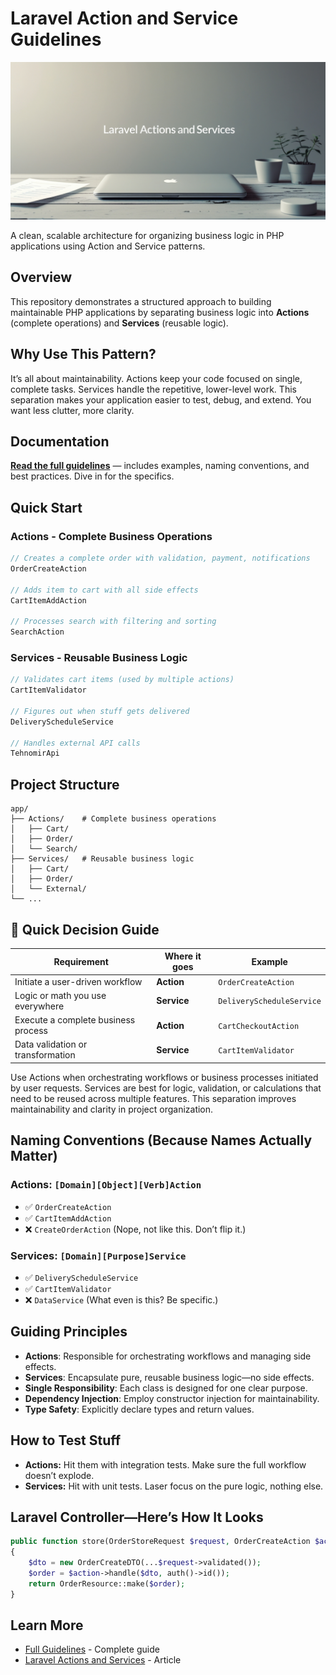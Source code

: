 # Laravel Action and Service Guidelines

![Laravel Action and Service Guidelines](assets/poster.jpg)

A clean, scalable architecture for organizing business logic in PHP applications using Action and Service patterns.

## Overview

This repository demonstrates a structured approach to building maintainable PHP applications by separating business
logic into **Actions** (complete operations) and **Services** (reusable logic).

## Why Use This Pattern?

It’s all about maintainability. Actions keep your code focused on single, complete tasks. Services handle the
repetitive, lower-level work.
This separation makes your application easier to test, debug, and extend. You want less clutter, more clarity.

## Documentation

**[Read the full guidelines](action-and-service-guidelines.md)** — includes examples, naming conventions, and best
practices. Dive in for the specifics.

## Quick Start

### Actions - Complete Business Operations

```php
// Creates a complete order with validation, payment, notifications
OrderCreateAction

// Adds item to cart with all side effects
CartItemAddAction

// Processes search with filtering and sorting
SearchAction
```

### Services - Reusable Business Logic

```php
// Validates cart items (used by multiple actions)
CartItemValidator

// Figures out when stuff gets delivered
DeliveryScheduleService

// Handles external API calls
TehnomirApi
```

## Project Structure

```
app/
├── Actions/    # Complete business operations
│   ├── Cart/
│   ├── Order/
│   └── Search/
├── Services/   # Reusable business logic
│   ├── Cart/
│   ├── Order/
│   └── External/
└── ...
```

## 🤔 Quick Decision Guide

| Requirement                         | Where it goes | Example                   |
|-------------------------------------|---------------|---------------------------|
| Initiate a user-driven workflow     | **Action**    | `OrderCreateAction`       |
| Logic or math you use everywhere    | **Service**   | `DeliveryScheduleService` |
| Execute a complete business process | **Action**    | `CartCheckoutAction`      |
| Data validation or transformation   | **Service**   | `CartItemValidator`       |

Use Actions when orchestrating workflows or business processes initiated by user requests. Services are best for logic,
validation, or calculations that need to be reused across multiple features. This separation improves maintainability
and clarity in project organization.

## Naming Conventions (Because Names Actually Matter)

### Actions: `[Domain][Object][Verb]Action`

- ✅ `OrderCreateAction`
- ✅ `CartItemAddAction`
- ❌ `CreateOrderAction` (Nope, not like this. Don’t flip it.)

### Services: `[Domain][Purpose]Service`

- ✅ `DeliveryScheduleService`
- ✅ `CartItemValidator`
- ❌ `DataService` (What even is this? Be specific.)

## Guiding Principles

- **Actions**: Responsible for orchestrating workflows and managing side effects.
- **Services**: Encapsulate pure, reusable business logic—no side effects.
- **Single Responsibility**: Each class is designed for one clear purpose.
- **Dependency Injection**: Employ constructor injection for maintainability.
- **Type Safety**: Explicitly declare types and return values.

## How to Test Stuff

- **Actions:** Hit them with integration tests. Make sure the full workflow doesn’t explode.
- **Services:** Hit with unit tests. Laser focus on the pure logic, nothing else.

## Laravel Controller—Here’s How It Looks

```php
public function store(OrderStoreRequest $request, OrderCreateAction $action): OrderResource
{
    $dto = new OrderCreateDTO(...$request->validated());
    $order = $action->handle($dto, auth()->id());
    return OrderResource::make($order);
}
```

## Learn More

- [Full Guidelines](action-and-service-guidelines.md) - Complete guide
- [Laravel Actions and Services](https://dev.to/tegos/laravel-actions-and-services-360d) - Article

